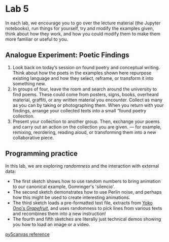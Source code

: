 # Lab 5

In each lab, we encourage you to go over the lecture material (the Jupyter notebooks), run things for yourself, try and modify the examples given, think about how they work, and how you could modify them to make them more familiar or useful to you.

## Analogue Experiment: Poetic Findings

1. Look back on today’s session on found poetry and conceptual writing. Think about how the poets in the examples shown here repurpose existing language and how they select, reframe, or transform it into something new.
2. In groups of four, leave the room and search around the university to find poems. These could come from posters, signs, books, overheard material, graffiti, or any written material you encounter. Collect as many as you can by taking or photographing them. When you return with your findings, arrange your collected texts into a small “found poetry collection.
3. Present your collection to another group. Then, exchange your poems and carry out an action on the collection you are given. — for example, remixing, reordering, reading aloud, or transforming them into a new collaborative piece.

## Programming practice

In this lab, we are exploring *randomness* and the interaction with external data:
- The first sketch shows how to use random numbers to bring animation to our canonical example, Gomringer's 'silencio'.
- The second sketch demonstrates how to use Perlin noise, and perhaps how this might be used to create interesting animations.
- The third sketch loads a pre-formatted text file, extracts from [Yoko Ono's *Grapefruit*](https://monoskop.org/images/archive/6/64/20190320203953%21Ono_Yoko_Grapefruit_A_Book_of_Instructions_and_Drawings_2000.pdf), and uses randomness to pick lines from various texts and recombines them into a new instruction!
- The fourth and fifth sketches are literally just technical demos showing you how to load an image or a video.

[py5canvas reference](https://github.com/colormotor/py5canvas/tree/main/docs)

